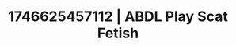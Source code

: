 ---
categories:
- BDSM whisper
- Satin sheets
- Cosmic sensuality
- AI-generated
- Consent-based play
- Erotic duality
- ASMR
- Cosplay
image: /assets/images/1746625457112.jpg
layout: post
seo:
  description: Featured content with sensual ABDL Play, Scat Fetish. HD images available.
  keywords: ABDL Play, Scat Fetish
  og_image: /assets/images/1746625457112.jpg
  schema_type: VisualArtwork
tags:
- '#1746625457112'
- Scat Fetish
- ABDL Play
title: 1746625457112 | ABDL Play Scat Fetish
---